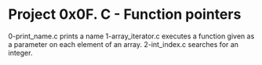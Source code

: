 # Project 0x0F. C - Function pointers
0-print_name.c prints a name
1-array_iterator.c executes a function given as a parameter on each element of an array.
2-int_index.c searches for an integer.

